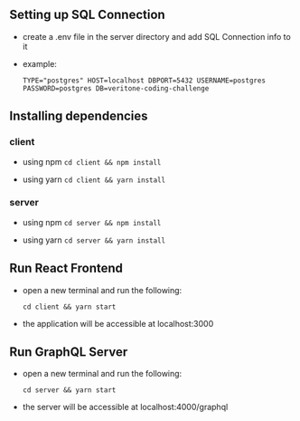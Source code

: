 ## Setting up SQL Connection

- create a .env file in the server directory and add SQL Connection info to it

* example:

    `
    TYPE="postgres"
    HOST=localhost
    DBPORT=5432
    USERNAME=postgres
    PASSWORD=postgres
    DB=veritone-coding-challenge
    `

## Installing dependencies

### client

* using npm
    `cd client && npm install`

* using yarn
    `cd client && yarn install`

### server

* using npm
    `cd server && npm install`

* using yarn
    `cd server && yarn install`
    
## Run React Frontend

- open a new terminal and run the following:

  `cd client && yarn start`

- the application will be accessible at localhost:3000

## Run GraphQL Server

- open a new terminal and run the following:

  `cd server && yarn start`

- the server will be accessible at localhost:4000/graphql
